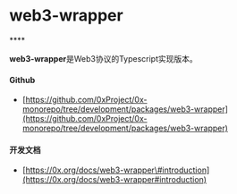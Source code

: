 # web3-wrapper

\*\*\*\*

**web3-wrapper**是Web3协议的Typescript实现版本。



#### Github

* [https://github.com/0xProject/0x-monorepo/tree/development/packages/web3-wrapper](https://github.com/0xProject/0x-monorepo/tree/development/packages/web3-wrapper)



#### 开发文档

* [https://0x.org/docs/web3-wrapper\#introduction](https://0x.org/docs/web3-wrapper#introduction)

